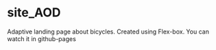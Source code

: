 # site_AOD
Adaptive landing page about bicycles. Created using Flex-box.
You can watch it in github-pages